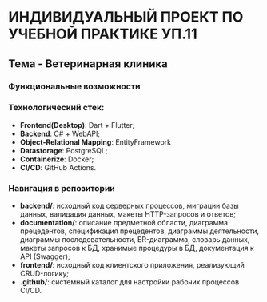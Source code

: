 
# ИНДИВИДУАЛЬНЫЙ ПРОЕКТ ПО УЧЕБНОЙ ПРАКТИКЕ УП.11

## Тема - Ветеринарная клиника

### Функциональные возможности

### Технологический стек:
- **Frontend(Desktop)**: Dart + Flutter;
- **Backend**: C# + WebAPI;
- **Object-Relational Mapping**: EntityFramework
- **Datastorage**: PostgreSQL;
- **Containerize**: Docker;
- **CI/CD**: GitHub Actions.

### Навигация в репозитории
- **backend/**: исходный код серверных процессов, миграции базы данных, валидация данных, макеты HTTP-запросов и ответов;
- **documentation/**: описание предметной области, диаграмма прецедентов, спецификация прецедентов, диаграммы деятельности, диаграммы последовательности, ER-диаграмма, словарь данных, макеты запросов к БД, хранимые процедуры в БД, документация к API (Swagger);
- **frontend/**: исходный код клиентского приложения, реализующий CRUD-логику;
- **.github/**: системный каталог для настройки рабочих процессов CI/CD.
